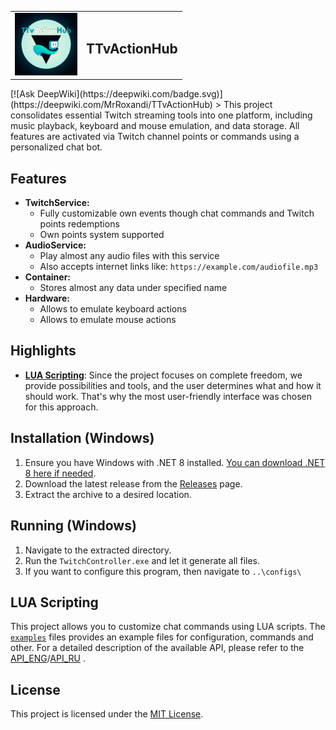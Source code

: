 <div width="100%" display="flex" justify-content="center" align-items="center">
    <table>
    <tr>
        <td>
            <img src="readme-assets/loog.png" alt="Logo" width="100">
        </td>
        <td>
            <h2>TTvActionHub</h2>
        </td>
    </tr>
  </table>
</div>
[![Ask DeepWiki](https://deepwiki.com/badge.svg)](https://deepwiki.com/MrRoxandi/TTvActionHub)
> This project consolidates essential Twitch streaming tools into one platform, including music playback, keyboard and mouse emulation, and data storage. All features are activated via Twitch channel points or commands using a personalized chat bot.

## Features

- **TwitchService:**
  - Fully customizable own events though chat commands and Twitch points redemptions
  - Own points system supported
- **AudioService:**
  - Play almost any audio files with this service
  - Also accepts internet links like: `https://example.com/audiofile.mp3`
- **Container:**
  - Stores almost any data under specified name
- **Hardware:**
  - Allows to emulate keyboard actions
  - Allows to emulate mouse actions

## Highlights

- **[LUA Scripting](#lua-scripting)**: Since the project focuses on complete freedom, we provide possibilities and tools, and the user determines what and how it should work. That's why the most user-friendly interface was chosen for this approach.

## Installation (Windows)

1. Ensure you have Windows with .NET 8 installed. [You can download .NET 8 here if needed](https://dotnet.microsoft.com/en-us/download).
2. Download the latest release from the [Releases](https://github.com/MrRoxandi/TwitchController/releases) page.
3. Extract the archive to a desired location.

## Running (Windows)

1. Navigate to the extracted directory.
2. Run the `TwitchController.exe` and let it generate all files.
3. If you want to configure this program, then navigate to `..\configs\`

## LUA Scripting

This project allows you to customize chat commands using LUA scripts. The [`examples`](TTvActionHub/example/) files provides an example files for configuration, commands and other. For a detailed description of the available API, please refer to the [API_ENG](TTvActionHub/API_ENG.md)/[API_RU](TTvActionHub/API_RU.md) .

## License

This project is licensed under the [MIT License](LICENSE.txt).
